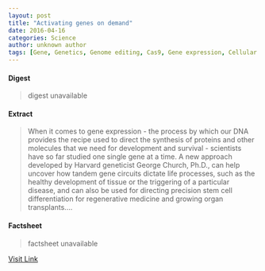 ```yaml
---
layout: post
title: "Activating genes on demand"
date: 2016-04-16
categories: Science
author: unknown author
tags: [Gene, Genetics, Genome editing, Cas9, Gene expression, Cellular differentiation, Stem cell, Cell (biology), Regenerative medicine, CRISPR, DNA, Genome, Biology, Regeneration (biology), Gene therapy, Biochemistry, Molecular biology, Biotechnology, Organisms, Life sciences]
---
```



#### Digest
>digest unavailable

#### Extract
>When it comes to gene expression - the process by which our DNA provides the recipe used to direct the synthesis of proteins and other molecules that we need for development and survival - scientists have so far studied one single gene at a time. A new approach developed by Harvard geneticist George Church, Ph.D., can help uncover how tandem gene circuits dictate life processes, such as the healthy development of tissue or the triggering of a particular disease, and can also be used for directing precision stem cell differentiation for regenerative medicine and growing organ transplants....

#### Factsheet
>factsheet unavailable

[Visit Link](http://phys.org/news344709538.html)


